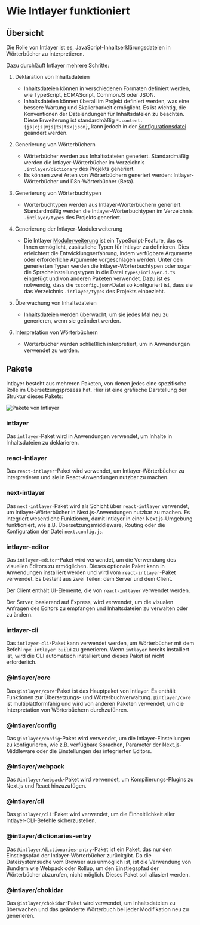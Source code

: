 # Wie Intlayer funktioniert

## Übersicht

Die Rolle von Intlayer ist es, JavaScript-Inhaltserklärungsdateien in Wörterbücher zu interpretieren.

Dazu durchläuft Intlayer mehrere Schritte:

1. Deklaration von Inhaltsdateien

   - Inhaltsdateien können in verschiedenen Formaten definiert werden, wie TypeScript, ECMAScript, CommonJS oder JSON.
   - Inhaltsdateien können überall im Projekt definiert werden, was eine bessere Wartung und Skalierbarkeit ermöglicht. Es ist wichtig, die Konventionen der Dateiendungen für Inhaltsdateien zu beachten. Diese Erweiterung ist standardmäßig `*.content.{js|cjs|mjs|ts|tsx|json}`, kann jedoch in der [Konfigurationsdatei](https://github.com/aymericzip/intlayer/blob/main/docs/de/configuration.md) geändert werden.

2. Generierung von Wörterbüchern

   - Wörterbücher werden aus Inhaltsdateien generiert. Standardmäßig werden die Intlayer-Wörterbücher im Verzeichnis `.intlayer/dictionary` des Projekts generiert.
   - Es können zwei Arten von Wörterbüchern generiert werden: Intlayer-Wörterbücher und i18n-Wörterbücher (Beta).

3. Generierung von Wörterbuchtypen

   - Wörterbuchtypen werden aus Intlayer-Wörterbüchern generiert. Standardmäßig werden die Intlayer-Wörterbuchtypen im Verzeichnis `.intlayer/types` des Projekts generiert.

4. Generierung der Intlayer-Modulerweiterung

   - Die Intlayer [Modulerweiterung](https://www.typescriptlang.org/docs/handbook/declaration-merging.html) ist ein TypeScript-Feature, das es Ihnen ermöglicht, zusätzliche Typen für Intlayer zu definieren. Dies erleichtert die Entwicklungserfahrung, indem verfügbare Argumente oder erforderliche Argumente vorgeschlagen werden.
     Unter den generierten Typen werden die Intlayer-Wörterbuchtypen oder sogar die Spracheinstellungstypen in die Datei `types/intlayer.d.ts` eingefügt und von anderen Paketen verwendet. Dazu ist es notwendig, dass die `tsconfig.json`-Datei so konfiguriert ist, dass sie das Verzeichnis `.intlayer/types` des Projekts einbezieht.

5. Überwachung von Inhaltsdateien

   - Inhaltsdateien werden überwacht, um sie jedes Mal neu zu generieren, wenn sie geändert werden.

6. Interpretation von Wörterbüchern
   - Wörterbücher werden schließlich interpretiert, um in Anwendungen verwendet zu werden.

## Pakete

Intlayer besteht aus mehreren Paketen, von denen jedes eine spezifische Rolle im Übersetzungsprozess hat. Hier ist eine grafische Darstellung der Struktur dieses Pakets:

![Pakete von Intlayer](https://github.com/aymericzip/intlayer/blob/main/docs/assets/packages_dependency_graph.svg)

### intlayer

Das `intlayer`-Paket wird in Anwendungen verwendet, um Inhalte in Inhaltsdateien zu deklarieren.

### react-intlayer

Das `react-intlayer`-Paket wird verwendet, um Intlayer-Wörterbücher zu interpretieren und sie in React-Anwendungen nutzbar zu machen.

### next-intlayer

Das `next-intlayer`-Paket wird als Schicht über `react-intlayer` verwendet, um Intlayer-Wörterbücher in Next.js-Anwendungen nutzbar zu machen. Es integriert wesentliche Funktionen, damit Intlayer in einer Next.js-Umgebung funktioniert, wie z.B. Übersetzungsmiddleware, Routing oder die Konfiguration der Datei `next.config.js`.

### intlayer-editor

Das `intlayer-editor`-Paket wird verwendet, um die Verwendung des visuellen Editors zu ermöglichen. Dieses optionale Paket kann in Anwendungen installiert werden und wird vom `react-intlayer`-Paket verwendet.
Es besteht aus zwei Teilen: dem Server und dem Client.

Der Client enthält UI-Elemente, die von `react-intlayer` verwendet werden.

Der Server, basierend auf Express, wird verwendet, um die visualen Anfragen des Editors zu empfangen und Inhaltsdateien zu verwalten oder zu ändern.

### intlayer-cli

Das `intlayer-cli`-Paket kann verwendet werden, um Wörterbücher mit dem Befehl `npx intlayer build` zu generieren. Wenn `intlayer` bereits installiert ist, wird die CLI automatisch installiert und dieses Paket ist nicht erforderlich.

### @intlayer/core

Das `@intlayer/core`-Paket ist das Hauptpaket von Intlayer. Es enthält Funktionen zur Übersetzungs- und Wörterbuchverwaltung. `@intlayer/core` ist multiplattformfähig und wird von anderen Paketen verwendet, um die Interpretation von Wörterbüchern durchzuführen.

### @intlayer/config

Das `@intlayer/config`-Paket wird verwendet, um die Intlayer-Einstellungen zu konfigurieren, wie z.B. verfügbare Sprachen, Parameter der Next.js-Middleware oder die Einstellungen des integrierten Editors.

### @intlayer/webpack

Das `@intlayer/webpack`-Paket wird verwendet, um Kompilierungs-Plugins zu Next.js und React hinzuzufügen.

### @intlayer/cli

Das `@intlayer/cli`-Paket wird verwendet, um die Einheitlichkeit aller Intlayer-CLI-Befehle sicherzustellen.

### @intlayer/dictionaries-entry

Das `@intlayer/dictionaries-entry`-Paket ist ein Paket, das nur den Einstiegspfad der Intlayer-Wörterbücher zurückgibt. Da die Dateisystemsuche vom Browser aus unmöglich ist, ist die Verwendung von Bundlern wie Webpack oder Rollup, um den Einstiegspfad der Wörterbücher abzurufen, nicht möglich. Dieses Paket soll aliasiert werden.

### @intlayer/chokidar

Das `@intlayer/chokidar`-Paket wird verwendet, um Inhaltsdateien zu überwachen und das geänderte Wörterbuch bei jeder Modifikation neu zu generieren.
